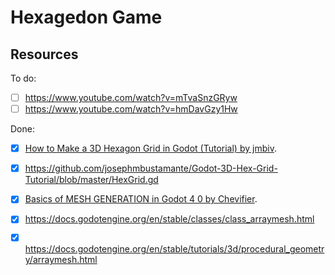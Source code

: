 
# Hexagedon Game

## Resources

To do:

 - [ ] https://www.youtube.com/watch?v=mTvaSnzGRyw
 - [ ] https://www.youtube.com/watch?v=hmDavGzy1Hw

Done:

 - [X] [How to Make a 3D Hexagon Grid in Godot (Tutorial) by jmbiv](https://www.youtube.com/watch?v=3Lt2TfP8WEw).
  - [X] https://github.com/josephmbustamante/Godot-3D-Hex-Grid-Tutorial/blob/master/HexGrid.gd
 - [X] [Basics of MESH GENERATION in Godot 4 0 by Chevifier](https://www.youtube.com/watch?v=8wy_dH9RLI4).
 - [X] https://docs.godotengine.org/en/stable/classes/class_arraymesh.html
 - [X] https://docs.godotengine.org/en/stable/tutorials/3d/procedural_geometry/arraymesh.html

